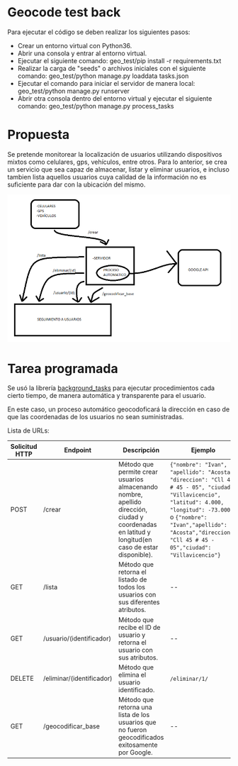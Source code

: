 # Geocode test back

Para ejecutar el código se deben realizar los siguientes pasos:
  - Crear un entorno virtual con Python36.
  - Abrir una consola y entrar al entorno virtual.
  - Ejecutar el siguiente comando:
      geo_test/pip install -r requirements.txt
  - Realizar la carga de "seeds" o archivos iniciales con el siguiente comando:
      geo_test/python manage.py loaddata tasks.json
  - Ejecutar el comando para iniciar el servidor de manera local:
      geo_test/python manage.py runserver
  - Abrir otra consola dentro del entorno virtual y ejecutar el siguiente comando:
      geo_test/python manage.py process_tasks

# Propuesta

Se pretende monitorear la localización de usuarios utilizando dispositivos mixtos como celulares, gps, vehículos, entre otros.
Para lo anterior, se crea un servicio que sea capaz de almacenar, listar y eliminar usuarios, e incluso tambien lista aquellos usuarios cuya calidad de la información no es suficiente para dar con la ubicación del mismo.


![alt text](https://github.com/carlosjm007/geocode_test_back/blob/master/Sin%20t%C3%ADtulo.png "aja")

# Tarea programada

Se usó la librería [background_tasks](https://django-background-tasks.readthedocs.io/en/latest/) para ejecutar procedimientos cada cierto tiempo, de manera automática y transparente para el usuario.

En este caso, un proceso automático geocodoficará la dirección en caso de que las coordenadas de los usuarios no sean suministradas.

Lista de URLs:

| Solicitud HTTP | Endpoint | Descripción | Ejemplo |
| -- | -- | -- | -- |
| POST | /crear | Método que permite crear usuarios almacenando nombre, apellido dirección, ciudad y coordenadas en latitud y longitud(en caso de estar disponible). | ```{"nombre": "Ivan", "apellido": "Acosta", "direccion": "Cll 45 # 45 - 05", "ciudad": "Villavicencio", "latitud": 4.000, "longitud": -73.000}``` o ```{"nombre": "Ivan","apellido": "Acosta","direccion": "Cll 45 # 45 - 05","ciudad": "Villavicencio"}``` |
| GET | /lista | Método que retorna el listado de todos los usuarios con sus diferentes atributos. | -- |
| GET | /usuario/(identificador) | Método que recibe el ID de usuario y retorna el usuario con sus atributos. | -- |
| DELETE | /eliminar/(identificador) | Método que elimina el usuario identificado. | ```/eliminar/1/``` |
| GET | /geocodificar_base | Método que retorna una lista de los usuarios que no fueron geocodificados exitosamente por Google. | -- |

